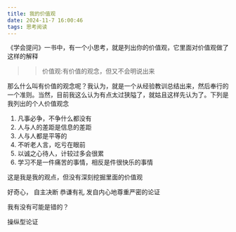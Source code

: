 ```yaml
---
title: 我的价值观
date: 2024-11-7 16:00:46
tags: 思考阅读
---
```


《学会提问》一书中，有一个小思考，就是列出你的价值观，它里面对价值观做了这样的解释

> > 价值观:有价值的观念，但又不会明说出来

那么什么叫有价值的观念呢？我认为，就是一个从经验教训总结出来，然后奉行的一个准则。当然，目前我这么认为有点太过狭隘了，就姑且这样先认为了。下列是我列出的个人价值观念

1. 凡事必争，不争什么都没有
2. 人与人的差距是信息的差距
3. 人与人都是平等的
4. 不听老人言，吃亏在眼前
5. 以诚之心待人，计较过多会很累
6. 学习不是一件痛苦的事情，相反是件很快乐的事情

这是我是我的观点，但没有深刻挖掘里面的价值观

好奇心， 自主决断 恭谦有礼 发自内心地尊重严密的论证

我有没有可能是错的？

操纵型论证

